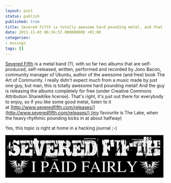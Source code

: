 ```yaml
---
layout: post
status: publish
published: true
title: Severed Fifth is totally awesome hard pounding metal, and that for free
date: 2011-11-03 06:34:57.000000000 +01:00
categories:
- musings
tags: []
---
```

[Severed Fifth](http://www.severedfifth.com/) is a metal band (?), with so far two albums that are self-produced, self-released, written, performed and recorded by Jono Bacon, community manager of Ubuntu, author of the awesome (and free) book The Art of Community. I really didn't expect much from a music made by just one guy, but man, this is totally awesome hard pounding metal! And the guy is releasing the albums completely for free (under Creative Commons Attribution ShareAlike license). That's right, it's just out there for everybody to enjoy, so if you like some good metal, listen to it at [http://www.severedfifth.com/releases/](http://www.severedfifth.com/releases/) (my favourite is The Lake, when the heavy rhythmic pounding kicks in at about halfway)

Yes, this topic is right at home in a hacking journal ;-)

<a href="http://www.severedfifth.com/releases/"><img class="alignnone size-full wp-image-418" title="severedfifth" src="/assets/themes/images/screenshots/2011-11-severedfifth.jpg" alt="" width="497" height="133" /></a>
